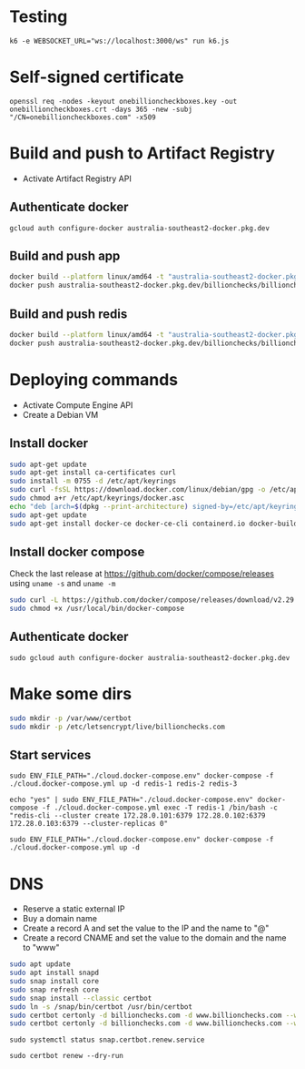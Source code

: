 # Testing

`k6 -e WEBSOCKET_URL="ws://localhost:3000/ws" run k6.js`

# Self-signed certificate

`openssl req -nodes -keyout onebillioncheckboxes.key -out onebillioncheckboxes.crt -days 365 -new -subj "/CN=onebillioncheckboxes.com" -x509`

# Build and push to Artifact Registry

- Activate Artifact Registry API

## Authenticate docker

`gcloud auth configure-docker australia-southeast2-docker.pkg.dev`

## Build and push app

```bash
docker build --platform linux/amd64 -t "australia-southeast2-docker.pkg.dev/billionchecks/billionchecks/app" .
docker push australia-southeast2-docker.pkg.dev/billionchecks/billionchecks/app
```

## Build and push redis

```bash
docker build --platform linux/amd64 -t "australia-southeast2-docker.pkg.dev/billionchecks/billionchecks/redis" -f ./redis/dockerfile .
docker push australia-southeast2-docker.pkg.dev/billionchecks/billionchecks/redis
```

# Deploying commands

- Activate Compute Engine API
- Create a Debian VM

## Install docker

```bash
sudo apt-get update
sudo apt-get install ca-certificates curl
sudo install -m 0755 -d /etc/apt/keyrings
sudo curl -fsSL https://download.docker.com/linux/debian/gpg -o /etc/apt/keyrings/docker.asc
sudo chmod a+r /etc/apt/keyrings/docker.asc
echo "deb [arch=$(dpkg --print-architecture) signed-by=/etc/apt/keyrings/docker.asc] https://download.docker.com/linux/debian $(. /etc/os-release && echo "$VERSION_CODENAME") stable" | sudo tee /etc/apt/sources.list.d/docker.list > /dev/null
sudo apt-get update
sudo apt-get install docker-ce docker-ce-cli containerd.io docker-buildx-plugin docker-compose-plugin
```

## Install docker compose

Check the last release at https://github.com/docker/compose/releases using `uname -s` and `uname -m`

```bash
sudo curl -L https://github.com/docker/compose/releases/download/v2.29.2/docker-compose-linux-x86_64 -o /usr/local/bin/docker-compose`
sudo chmod +x /usr/local/bin/docker-compose
```

## Authenticate docker

`sudo gcloud auth configure-docker australia-southeast2-docker.pkg.dev`

# Make some dirs

```bash
sudo mkdir -p /var/www/certbot
sudo mkdir -p /etc/letsencrypt/live/billionchecks.com
```

## Start services

`sudo ENV_FILE_PATH="./cloud.docker-compose.env" docker-compose -f ./cloud.docker-compose.yml up -d redis-1 redis-2 redis-3`

`echo "yes" | sudo ENV_FILE_PATH="./cloud.docker-compose.env" docker-compose -f ./cloud.docker-compose.yml exec -T redis-1 /bin/bash -c "redis-cli --cluster create 172.28.0.101:6379 172.28.0.102:6379 172.28.0.103:6379 --cluster-replicas 0"`

`sudo ENV_FILE_PATH="./cloud.docker-compose.env" docker-compose -f ./cloud.docker-compose.yml up -d`

# DNS

- Reserve a static external IP
- Buy a domain name
- Create a record A and set the value to the IP and the name to "@"
- Create a record CNAME and set the value to the domain and the name to "www"

```bash
sudo apt update
sudo apt install snapd
sudo snap install core
sudo snap refresh core
sudo snap install --classic certbot
sudo ln -s /snap/bin/certbot /usr/bin/certbot
sudo certbot certonly -d billionchecks.com -d www.billionchecks.com --webroot --webroot-path /var/www/certbot --dry-run
sudo certbot certonly -d billionchecks.com -d www.billionchecks.com --webroot --webroot-path /var/www/certbot
```

`sudo systemctl status snap.certbot.renew.service`

`sudo certbot renew --dry-run`

